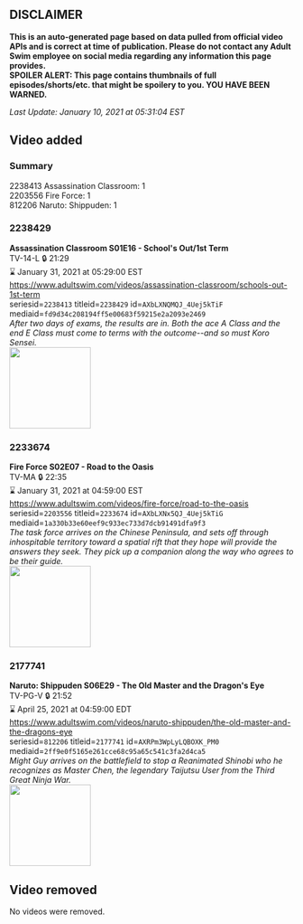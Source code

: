 ## DISCLAIMER
**This is an auto-generated page based on data pulled from official video APIs and is correct at time of publication. Please do not contact any Adult Swim employee on social media regarding any information this page provides.**  
**SPOILER ALERT: This page contains thumbnails of full episodes/shorts/etc. that might be spoilery to you. YOU HAVE BEEN WARNED.**  

_Last Update: January 10, 2021 at 05:31:04 EST_
## Video added
### Summary
2238413 Assassination Classroom: 1  
2203556 Fire Force: 1  
812206 Naruto: Shippuden: 1  
### 2238429
**Assassination Classroom S01E16 - School's Out/1st Term**  
TV-14-L 🔒 21:29  
⌛ January 31, 2021 at 05:29:00 EST  
https://www.adultswim.com/videos/assassination-classroom/schools-out-1st-term  
seriesid=`2238413` titleid=`2238429` id=`AXbLXNQMQJ_4Uej5kTiF` mediaid=`fd9d34c208194ff5e00683f59215e2a2093e2469`  
_After two days of exams, the results are in. Both the ace A Class and the end E Class must come to terms with the outcome--and so must Koro Sensei._  
<a href="https://media.cdn.adultswim.com/uploads/20210107/thumbnails/2_21171327135-AssassinationClass_116.jpg"><img src="https://media.cdn.adultswim.com/uploads/20210107/thumbnails/2_21171327135-AssassinationClass_116.jpg" height="144px" /></a>
### 2233674
**Fire Force S02E07 - Road to the Oasis**  
TV-MA 🔒 22:35  
⌛ January 31, 2021 at 04:59:00 EST  
https://www.adultswim.com/videos/fire-force/road-to-the-oasis  
seriesid=`2203556` titleid=`2233674` id=`AXbLXNx5QJ_4Uej5kTiG` mediaid=`1a330b33e60eef9c933ec733d7dcb91491dfa9f3`  
_The task force arrives on the Chinese Peninsula, and sets off through inhospitable territory toward a spatial rift that they hope will provide the answers they seek. They pick up a companion along the way who agrees to be their guide._  
<a href="https://media.cdn.adultswim.com/uploads/20210107/thumbnails/2_21171329264-FireForce2_031_RoadToOasis.jpg"><img src="https://media.cdn.adultswim.com/uploads/20210107/thumbnails/2_21171329264-FireForce2_031_RoadToOasis.jpg" height="144px" /></a>
### 2177741
**Naruto: Shippuden S06E29 - The Old Master and the Dragon's Eye**  
TV-PG-V 🔒 21:52  
⌛ April 25, 2021 at 04:59:00 EDT  
https://www.adultswim.com/videos/naruto-shippuden/the-old-master-and-the-dragons-eye  
seriesid=`812206` titleid=`2177741` id=`AXRPm3WpLyLQBOXK_PM0` mediaid=`2ff9e0f5165e261cce68c95a65c541c3fa2d4ca5`  
_Might Guy arrives on the battlefield to stop a Reanimated Shinobi who he recognizes as Master Chen, the legendary Taijutsu User from the Third Great Ninja War._  
<a href="https://media.cdn.adultswim.com/uploads/20200902/thumbnails/2_20921216583-narutoshippuden_312_TheOldMasterand.jpg"><img src="https://media.cdn.adultswim.com/uploads/20200902/thumbnails/2_20921216583-narutoshippuden_312_TheOldMasterand.jpg" height="144px" /></a>
## Video removed
No videos were removed.  
